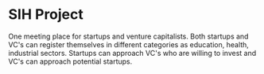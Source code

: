 # SIH Project

One meeting place for startups and venture capitalists. Both startups and VC's can register themselves in different categories as education, health, industrial sectors. Startups can approach VC's who are willing to invest and VC's can approach potential startups.
